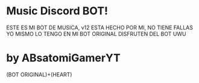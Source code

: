 # Music Discord BOT!

ESTE ES MI BOT DE MUSICA, v12
ESTA HECHO POR MI, 
NO TIENE FALLAS YO MISMO 
LO TENGO EN MI BOT ORIGINAL
DISFRUTEN DEL BOT UWU

# by ABsatomiGamerYT

(BOT ORIGINAL)+(HEART)
